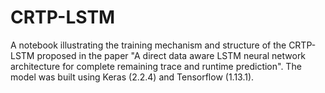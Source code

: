 # CRTP-LSTM
A notebook illustrating the training mechanism and structure of the CRTP-LSTM proposed in the paper "A direct data aware LSTM neural network architecture for complete remaining trace and runtime prediction". The model was built using Keras (2.2.4) and Tensorflow (1.13.1).

